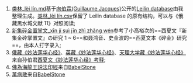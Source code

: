 1. [类林_lèi lín.md](./类林_lèi%20lín.md)基于[向伯霖(Guillaume Jacques)](https://cnrs.academia.edu/GuillaumeJacques)公开的[Leilin database](https://www.academia.edu/25078937/Leilin_database)由我整理生成。[类林_lèi lín.csv](/类林_lèi%20lín.csv)保留了 Leilin database 的原有结构，可以与《俄藏黑水城文献 11》对照阅读;
2. [新集碎金置掌文_xīn jí suì jīn zhì zhǎng wén](/新集碎金置掌文_xīn%20jí%20suì%20jīn%20zhì%20zhǎng%20wén.txt)参考了小高裕次的==西夏文『新集金砕掌置文』の研究 1 ~ 6==和聂鸿音、史金波的==西夏文本《碎金》研究==，由本人打字录入;
3. [俄藏《妙法莲华心经》](/《妙法莲华心经》Инв.№4072.md)、[英藏《妙法莲华心经》](/《妙法莲华心经》英藏No.3862.md)、[天理大学藏《妙法莲华心经》](/《妙法莲华心经》天理大学藏残片_编号26-16.md)来自孙伯君[西夏文《妙法莲华心经》考释](https://www.sinoss.net/uploadfile/2012/0620/20120620033238390.pdf);
4. [佛為海龍王説法印經](/Question%20asked%20by%20the%20Dragon%20King%20of%20the%20Sea%20Sāgara-nāgarāja-paripṛcchā%20[T599].md)来自[BabelStone](https://www.babelstone.co.uk/Tangut/DragonKing.html)
5. [萬病散](/萬病散.md)来自[BabelStone](https://www.babelstone.co.uk/Blog/2020/07/shanzuigou.html)